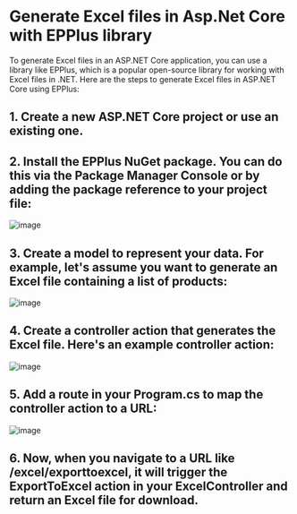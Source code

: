 # Generate Excel files in Asp.Net Core with EPPlus library
To generate Excel files in an ASP.NET Core application, you can use a library like EPPlus, which is a popular open-source library for working with Excel files in .NET. Here are the steps to generate Excel files in ASP.NET Core using EPPlus:
## 1.	Create a new ASP.NET Core project or use an existing one.
## 2.	Install the EPPlus NuGet package. You can do this via the Package Manager Console or by adding the package reference to your project file:
   ![image](https://github.com/fsmaili77/GenerateExcelFiles/assets/65200251/ea5b6aab-695f-405d-885a-7f7229961d44)

## 3.	Create a model to represent your data. For example, let's assume you want to generate an Excel file containing a list of products:
   ![image](https://github.com/fsmaili77/GenerateExcelFiles/assets/65200251/3c8fc1c7-95a7-44ae-ae76-9e163e05ef6a)

## 4.	Create a controller action that generates the Excel file. Here's an example controller action:
   ![image](https://github.com/fsmaili77/GenerateExcelFiles/assets/65200251/96c59c4e-a772-4a46-879d-594bec4fc830)

## 5.	Add a route in your Program.cs to map the controller action to a URL:
   ![image](https://github.com/user-attachments/assets/30184360-bbbe-4bbf-a617-59790a4dd72f)


## 6.	Now, when you navigate to a URL like /excel/exporttoexcel, it will trigger the ExportToExcel action in your ExcelController and return an Excel file for download.
